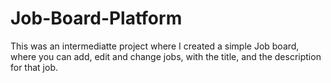 # Job-Board-Platform

This was an intermediatte project where I created a simple Job board, where you can add, edit and change jobs, with the title, and the description for that job.
